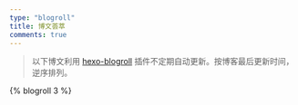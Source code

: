 ```yaml
---
type: "blogroll"
title: 博文荟萃
comments: true
---
```


> 以下博文利用 [hexo-blogroll](https://github.com/huiwang/hexo-blogroll) 插件不定期自动更新。按博客最后更新时间，逆序排列。

{% blogroll 3 %}